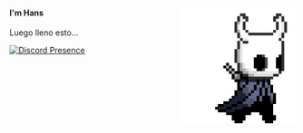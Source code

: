<div>
<img src="./img/icon.gif" width="200" align="right"/>
 <!---<img src="./img/about_whiteandblack_style0.gif" width="500" />-->
 
#### I'm Hans

Luego lleno esto...

[![Discord Presence](https://lanyard.cnrad.dev/api/:360927353305694208)](https://discord.com/users/:360927353305694208)

</div>
